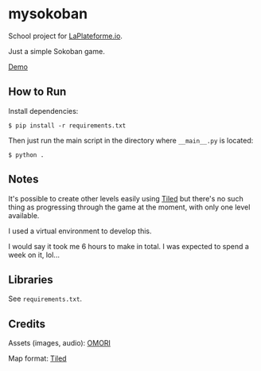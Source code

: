 # mysokoban

School project for [LaPlateforme.io](https://laplateforme.io).

Just a simple Sokoban game.

[Demo](https://tenrys.pw/ShareX/2021/Apr/L9zy.mp4)

## How to Run

Install dependencies:

`$ pip install -r requirements.txt`

Then just run the main script in the directory where `__main__.py` is located:

`$ python .`

## Notes

It's possible to create other levels easily using [Tiled](https://www.mapeditor.org/) but there's no such thing as progressing through the game at the moment, with only one level available.

I used a virtual environment to develop this.

I would say it took me 6 hours to make in total. I was expected to spend a week on it, lol...

## Libraries

See `requirements.txt`.

## Credits

Assets (images, audio): [OMORI](http://www.omori-game.com/)

Map format: [Tiled](https://www.mapeditor.org/)
